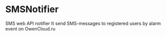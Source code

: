 # SMSNotifier
SMS web API notifier
It send SMS-messages to registered users by alarm event on OwenCloud.ru